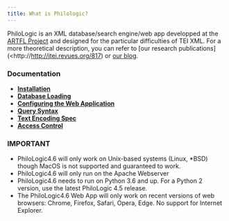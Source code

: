 ```yaml
---
title: What is Philologic?
---
```


PhiloLogic is an XML database/search engine/web app developped at the [ARTFL Project](https://artfl-project.uchicago.edu) and designed
for the particular difficulties of TEI XML. For a more theoretical
description, you can refer to [our research publications](<http://http://jtei.revues.org/817) or [our blog](<http://artfl.blogspot.com>).

### Documentation

-   [**Installation**](installation.md)
-   [**Database Loading**](database_loading.md)
-   [**Configuring the Web Application**](configure_web_app.md)
-   [**Query Syntax**](query_syntax.md)
-   [**Text Encoding Spec**](encoding_spec.md)
-   [**Access Control**](access_control.md)

### IMPORTANT

-   PhiloLogic4.6 will only work on Unix-based systems (Linux, \*BSD) though MacOS is not supported and guaranteed to work.
-   PhiloLogic4.6 will only run on the Apache Webserver
-   PhiloLogic4.6 needs to run on Python 3.6 and up. For a Python 2 version, use the latest PhiloLogic 4.5 release.
-   The PhiloLogic4.6 Web App will only work on recent versions of web browsers: Chrome, Firefox, Safari, Opera, Edge. No support for Internet Explorer.
